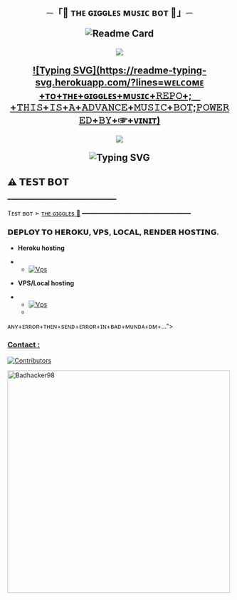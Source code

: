 <h2 align="center">
    ─「👻 ᴛʜᴇ ɢɪɢɢʟᴇꜱ ᴍᴜꜱɪᴄ ʙᴏᴛ 👻」─



![Readme Card](https://github-readme-stats.vercel.app/api/pin/?username=Badhacker98&repo=BADMUSIC&theme=flag-india)

<img src="https://user-images.githubusercontent.com/73097560/115834477-dbab4500-a447-11eb-908a-139a6edaec5c.gif">

[![Typing SVG](https://readme-typing-svg.herokuapp.com/?lines=ᴡᴇʟᴄᴏᴍᴇ +ᴛᴏ+ᴛʜᴇ+ɢɪɢɢʟᴇꜱ+ᴍᴜꜱɪᴄ+𝚁𝙴𝙿𝙾+;ㅤ+𝚃𝙷𝙸𝚂+𝙸𝚂+𝙰+𝙰𝙳𝚅𝙰𝙽𝙲𝙴+𝙼𝚄𝚂𝙸𝙲+𝙱𝙾𝚃;𝙿𝙾𝚆𝙴𝚁𝙴𝙳+𝙱𝚈+☞+ᴠɪɴɪᴛ) ](https://github.com/Badhacker98/BADMUSIC)



<p align="center">
  <img src="https://envs.sh/WA4.jpg">
</p>



![Typing SVG](https://readme-typing-svg.herokuapp.com/?lines=𝗙𝗢𝗥𝗞+𝗧𝗛𝗜𝗦+𝗥𝗘𝗣𝗢+𝗕𝗘𝗙𝗢𝗥𝗘+𝗗𝗘𝗣𝗟𝗢𝗬)

## ⚠️ 𝗧𝗘𝗦𝗧 𝗕𝗢𝗧
━━━━━━━━━━━━━━━━━━━━━━━━━━━━━

Tᴇsᴛ ʙᴏᴛ ➣ [ᴛʜᴇ ɢɪɢɢʟᴇs 👻](https://t.me/GIGGLES_MUSIC_BOT)
━━━━━━━━━━━━━━━━━━━━━━━━━━━━━

### 𝗗𝗘𝗣𝗟𝗢𝗬 𝗧𝗢 𝗛𝗘𝗥𝗢𝗞𝗨, 𝗩𝗣𝗦, 𝗟𝗢𝗖𝗔𝗟, 𝗥𝗘𝗡𝗗𝗘𝗥 𝗛𝗢𝗦𝗧𝗜𝗡𝗚.

 - **Heroku hosting**
- - [![Vps](https://img.shields.io/badge/ʙᴀᴅᴍᴜsɪᴄ-ᴅᴇᴘʟᴏʏ%20ᴛᴏ%20ʜᴇʀᴏᴋᴜ-blue?style=for-the-badge&logo=vps)](https://github.com/Badhacker98/BADMUSIC/blob/bad/MUSIC/heorku.md)
 
- **VPS/Local hosting**
- - [![Vps](https://img.shields.io/badge/ʙᴀᴅᴍᴜsɪᴄ-ᴅᴇᴘʟᴏʏ%20ᴛᴏ%20ᴠᴘs-blue?style=for-the-badge&logo=vps)](https://github.com/Badhacker98/BADMUSIC/blob/bad/MUSIC/local.md)
  - 

ᴀɴʏ+ᴇʀʀᴏʀ+ᴛʜᴇɴ+sᴇɴᴅ+ᴇʀʀᴏʀ+ɪɴ+ʙᴀᴅ+ᴍᴜɴᴅᴀ+ᴅᴍ+...">
<a href="https://t.me/vinit_444">



### Contact :
<a href="https://t.me/vinit_444"><a>

[![Contributors](https://contrib.rocks/image?repo=Badhacker98/BADMUSIC)](https://github.com/Badhacker98/BADMUSIC/graphs/contributors)

<p><img width="500" align="center" src="https://github-readme-stats.vercel.app/api/top-langs?username=Badhacker98&show_icons=true&locale=en&layout=compact" alt="Badhacker98" /></p>
